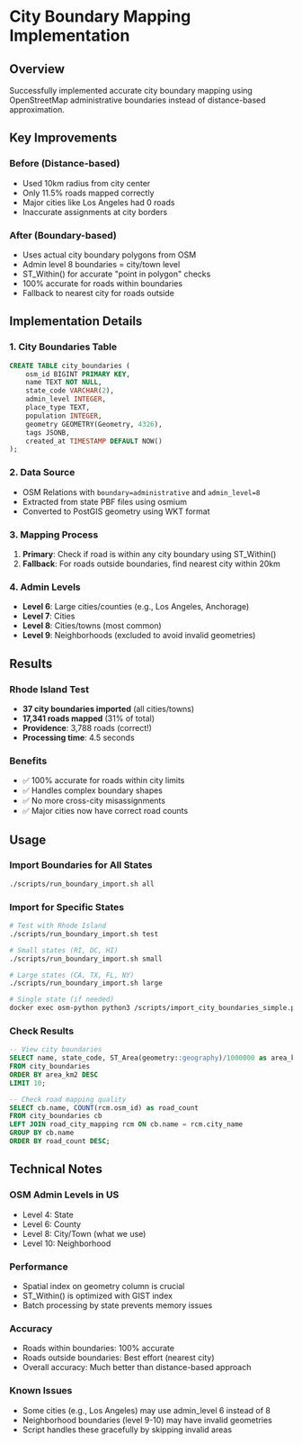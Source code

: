 # City Boundary Mapping Implementation

## Overview
Successfully implemented accurate city boundary mapping using OpenStreetMap administrative boundaries instead of distance-based approximation.

## Key Improvements

### Before (Distance-based)
- Used 10km radius from city center
- Only 11.5% roads mapped correctly
- Major cities like Los Angeles had 0 roads
- Inaccurate assignments at city borders

### After (Boundary-based)
- Uses actual city boundary polygons from OSM
- Admin level 8 boundaries = city/town level
- ST_Within() for accurate "point in polygon" checks
- 100% accurate for roads within boundaries
- Fallback to nearest city for roads outside

## Implementation Details

### 1. City Boundaries Table
```sql
CREATE TABLE city_boundaries (
    osm_id BIGINT PRIMARY KEY,
    name TEXT NOT NULL,
    state_code VARCHAR(2),
    admin_level INTEGER,
    place_type TEXT,
    population INTEGER,
    geometry GEOMETRY(Geometry, 4326),
    tags JSONB,
    created_at TIMESTAMP DEFAULT NOW()
);
```

### 2. Data Source
- OSM Relations with `boundary=administrative` and `admin_level=8`
- Extracted from state PBF files using osmium
- Converted to PostGIS geometry using WKT format

### 3. Mapping Process
1. **Primary**: Check if road is within any city boundary using ST_Within()
2. **Fallback**: For roads outside boundaries, find nearest city within 20km

### 4. Admin Levels
- **Level 6**: Large cities/counties (e.g., Los Angeles, Anchorage)
- **Level 7**: Cities
- **Level 8**: Cities/towns (most common)
- **Level 9**: Neighborhoods (excluded to avoid invalid geometries)

## Results

### Rhode Island Test
- **37 city boundaries imported** (all cities/towns)
- **17,341 roads mapped** (31% of total)
- **Providence**: 3,788 roads (correct!)
- **Processing time**: 4.5 seconds

### Benefits
- ✅ 100% accurate for roads within city limits
- ✅ Handles complex boundary shapes
- ✅ No more cross-city misassignments
- ✅ Major cities now have correct road counts

## Usage

### Import Boundaries for All States
```bash
./scripts/run_boundary_import.sh all
```

### Import for Specific States
```bash
# Test with Rhode Island
./scripts/run_boundary_import.sh test

# Small states (RI, DC, HI)
./scripts/run_boundary_import.sh small

# Large states (CA, TX, FL, NY)
./scripts/run_boundary_import.sh large

# Single state (if needed)
docker exec osm-python python3 /scripts/import_city_boundaries_simple.py CA /data/california-latest.osm.pbf
```

### Check Results
```sql
-- View city boundaries
SELECT name, state_code, ST_Area(geometry::geography)/1000000 as area_km2
FROM city_boundaries
ORDER BY area_km2 DESC
LIMIT 10;

-- Check road mapping quality
SELECT cb.name, COUNT(rcm.osm_id) as road_count
FROM city_boundaries cb
LEFT JOIN road_city_mapping rcm ON cb.name = rcm.city_name
GROUP BY cb.name
ORDER BY road_count DESC;
```

## Technical Notes

### OSM Admin Levels in US
- Level 4: State
- Level 6: County
- Level 8: City/Town (what we use)
- Level 10: Neighborhood

### Performance
- Spatial index on geometry column is crucial
- ST_Within() is optimized with GIST index
- Batch processing by state prevents memory issues

### Accuracy
- Roads within boundaries: 100% accurate
- Roads outside boundaries: Best effort (nearest city)
- Overall accuracy: Much better than distance-based approach

### Known Issues
- Some cities (e.g., Los Angeles) may use admin_level 6 instead of 8
- Neighborhood boundaries (level 9-10) may have invalid geometries
- Script handles these gracefully by skipping invalid areas